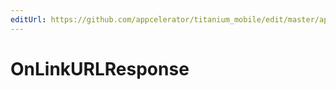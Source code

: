 ```yaml
---
editUrl: https://github.com/appcelerator/titanium_mobile/edit/master/apidoc/Titanium/UI/WebView.yml
---
```

# OnLinkURLResponse

<TypeHeader/>

<ApiDocs/>
